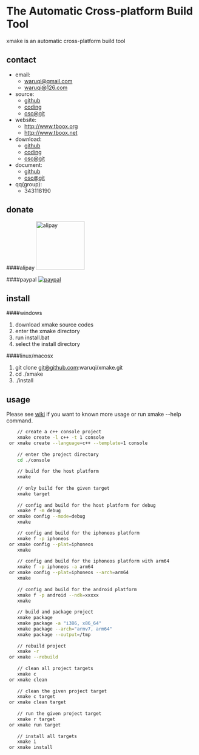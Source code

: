 The Automatic Cross-platform Build Tool
========================

xmake is an automatic cross-platform build tool

contact
-------

- email:   	    
	- waruqi@gmail.com
	- waruqi@126.com
- source:  	    
	- [github](https://github.com/waruqi/xmake)
	- [coding](https://coding.net/u/waruqi/p/xmake/git)
	- [osc@git](http://git.oschina.net/tboox/xmake)
- website: 	    
	- http://www.tboox.org
	- http://www.tboox.net
- download:
 	- [github](https://github.com/waruqi/xmake/archive/master.zip)
 	- [coding](https://coding.net/u/waruqi/p/xmake/git/archive/master)
 	- [osc@git](http://git.oschina.net/tboox/xmake/repository/archive?ref=master)
- document:
	- [github](https://github.com/waruqi/xmake/wiki/)
	- [osc@git](http://git.oschina.net/tboox/xmake/wikis/home)
- qq(group):    
	- 343118190

donate
------

####alipay
<img src="http://www.tboox.net/ruki/alipay.png" alt="alipay" width="128" height="128">

####paypal
<a href="http://tboox.net/%E6%8D%90%E5%8A%A9/">
<img src="https://www.paypalobjects.com/en_US/i/btn/btn_donate_SM.gif" alt="paypal">
</a>

install
-------

####windows
1. download xmake source codes
2. enter the xmake directory
3. run install.bat 
4. select the install directory 

####linux/macosx
1. git clone git@github.com:waruqi/xmake.git
2. cd ./xmake
3. ./install

usage
-----

Please see [wiki](https://github.com/waruqi/xmake/wiki) if you want to known more usage or run xmake --help command.


```bash
	// create a c++ console project 
	xmake create -l c++ -t 1 console
 or xmake create --language=c++ --template=1 console
	
	// enter the project directory
    cd ./console
	
	// build for the host platform
    xmake
    
	// only build for the given target
	xmake target
    
	// config and build for the host platform for debug
    xmake f -m debug 
 or xmake config --mode=debug
    xmake

	// config and build for the iphoneos platform
	xmake f -p iphoneos 
 or xmake config --plat=iphoneos 
    xmake
    
	// config and build for the iphoneos platform with arm64 
    xmake f -p iphoneos -a arm64
 or xmake config --plat=iphoneos --arch=arm64
    xmake
    
	// config and build for the android platform
    xmake f -p android --ndk=xxxxx
    xmake
    
	// build and package project
	xmake package 
	xmake package -a "i386, x86_64"
	xmake package --arch="armv7, arm64"
	xmake package --output=/tmp
	
    // rebuild project
    xmake -r
 or xmake --rebuild
 
    // clean all project targets
    xmake c
 or xmake clean
    
    // clean the given project target
    xmake c target
 or xmake clean target
    
    // run the given project target
    xmake r target
 or xmake run target
    
    // install all targets
    xmake i
 or xmake install
    

```
